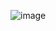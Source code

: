 ![image](https://user-images.githubusercontent.com/99255448/214439534-48cf86fd-c7ca-4439-b1f5-12df20566d97.png)
